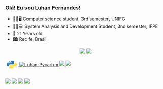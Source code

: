 ### Olá! Eu sou Luhan Fernandes!

- 👨‍💻🖥 Computer science student, 3rd semester, UNIFG
- 👨‍💻💻 System Analysis and Development Student, 3nd semester, IFPE
- 📅 21 Years old
- 🏙 Recife, Brasil

<div align="center">
  <a href="https://github.com/luhanfernandes">
  <img height="160em" src="https://github-readme-stats.vercel.app/api?username=luhanfernandes&show_icons=true&theme=tokyonight&include_all_commits=true&count_private=true"/>
  <img height="160em" src="https://github-readme-stats.vercel.app/api/top-langs/?username=luhanfernandes&layout=compact&langs_count=7&theme=tokyonight"/>
</div>
  
  <div style="display: inline_block"><br>
  <img align="center" alt="Luhan-Python" height="30" width="40" src="https://raw.githubusercontent.com/devicons/devicon/master/icons/python/python-original.svg">
  <img align="center" alt="Luhan-Pycarhm" height="30" width="40" src="https://cdn.jsdelivr.net/gh/devicons/devicon/icons/pycharm/pycharm-original.svg" />
  <img src="https://cdn.jsdelivr.net/gh/devicons/devicon/icons/css3/css3-original.svg" />
  <img src="https://cdn.jsdelivr.net/gh/devicons/devicon/icons/git/git-original.svg" />
  
</div>
  
  ##
  
  <div>
  <a href="https://instagram.com/l_fernandes32" target="_blank"><img src="https://img.shields.io/badge/-Instagram-%23E4405F?style=for-the-badge&logo=instagram&logoColor=white" target="_blank"></a>
  <a href = "mailto:fernandes.luhan18@gmail.com"><img src="https://img.shields.io/badge/-Gmail-%23333?style=for-the-badge&logo=gmail&logoColor=white" target="_blank"></a>
  <a href = "mailto:fernandes_luhan15@hotmail.com"><img src="https://img.shields.io/badge/Microsoft_Outlook-0078D4?style=for-the-badge&logo=microsoft-outlook&logoColor=white" target="_blank"></a>
  <a href="https://www.linkedin.com/in/luhanfernandes/" target="_blank"><img src="https://img.shields.io/badge/-LinkedIn-%230077B5?style=for-the-badge&logo=linkedin&logoColor=white" target="_blank"></a>

  </div>

